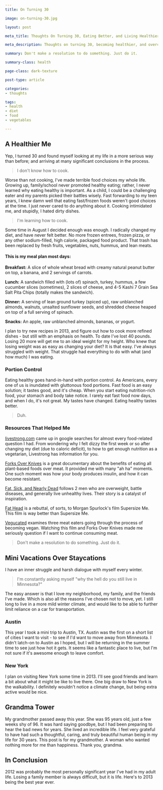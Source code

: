 ```yaml
---
title: On Turning 30

image: on-turning-30.jpg

layout: post

meta_title: Thoughts On Turning 30, Eating Better, and Living Healthier

meta_description: Thoughts on turning 30, becoming healthier, and overcoming gluttonous food portions. Also, a bit about taking mini trips instead of staycationing.

summary: Don't make a resolution to do something. Just do it.

summary-class: health

page-class: dark-texture

post-type: article

categories:
- thoughts

tags:
- health
- diet
- food
- vegetables

---
```


## A Healthier Me
Yep, I turned 30 and found myself looking at my life in a more serious way than before; and arriving at many significant conclusions in the process.

> I don't know how to cook.

Worse than not cooking, I've made terrible food choices my whole life. Growing up, family/school never promoted healthy eating; rather, I never learned why eating healthy is important. As a child, I could be a challenging eater and my parents picked their battles wisely. Fast forwarding to my teen years, I knew damn well that eating fast/frozen foods weren't good choices at the time. I just never cared to do anything about it. Cooking intimidated me, and stupidly, I hated dirty dishes.


> I'm learning how to cook.

Some time in August I decided enough was enough. I radically changed my diet, and have never felt better. No more frozen entrees, frozen pizza, or any other sodium-filled, high calorie, packaged food product. That trash has been replaced by fresh fruits, vegetables, nuts, hummus, and lean meats.

#### This is my meal plan most days:

**Breakfast:** A slice of whole wheat bread with creamy natural peanut butter on top, a banana, and 2 servings of carrots.

**Lunch:** A sandwich filled with (lots of) spinach, turkey, hummus, a few cucumber slices (sometimes), 2 slices of cheese, and 4-5 Kashi 7 Grain Sea Salt Pita Chips (totally makes the sandwich).

**Dinner:** A serving of lean ground turkey (spiced up), raw unblanched almonds, walnuts, unsalted sunflower seeds, and shredded cheese heaped on top of a full serving of spinach.

**Snacks:** An apple, raw unblanched almonds, bananas, or yogurt.

I plan to try new recipes in 2013, and figure out how to cook more refined dishes - but still with an emphasis on health. To date I've lost 40 pounds. Losing 20 more will get me to an ideal weight for my height. Who knew that losing weight was as easy as changing your diet? It is that easy. I've always struggled with weight. That struggle had everything to do with what (and how much) I was eating.

### Portion Control
Eating healthy goes hand-in-hand with portion control. As Americans, every one of us is inundated with gluttonous food portions. Fast food is an easy solution; it tastes good, and it's cheap. When you start eating nutrition-rich food, your stomach and body take notice. I rarely eat fast food now days, and when I do, it's not great. My tastes have changed. Eating healthy tastes better.

> Duh.

### Resources That Helped Me
<a href="http://www.livestrong.com/" title="Livestrong" class="icon-link">livestrong.com</a> came up in google searches for almost every food-related question I had. From wondering why I felt dizzy the first week or so after changing my diet (due to caloric deficit), to how to get enough nutrition as a vegetarian, Livestrong has information for you.

<a href="http://movies.netflix.com/WiMovie/Forks_Over_Knives/70185045?trkid=7644894" title="Forks Over Knives on Netflix" class="icon-link">Forks Over Knives</a> is a great documentary about the benefits of eating all plant-based foods over meat. It provided me with many "ah ha" moments. One such moment was how your body produces insulin, and how it can become resistant.

<a href="http://movies.netflix.com/WiMovie/Fat_Sick_Nearly_Dead/70173634?trkid=7644894" title="Fat, Sick, and Nearly Dead on Netflix" class="icon-link">Fat, Sick, and Nearly Dead</a> follows 2 men who are overweight, battle diseases, and generally live unhealthy lives. Their story is a catalyst of inspiration.

<a href="http://movies.netflix.com/WiMovie/Fat_Head/70115017?trkid=2361637" title="Fat Head on Netflix" class="icon-link">Fat Head</a> is a rebuttal, of sorts, to Morgan Spurlock's film Supersize Me. This film is way better than Supersize Me.

<a href="http://movies.netflix.com/WiMovie/Vegucated/70245084?trkid=7644894" title="Vegucated on Netflix" class="icon-link">Vegucated</a> examines three meat eaters going through the process of becoming vegan. Watching this film and Forks Over Knives made me seriously question if I want to continue consuming meat.

> Don't make a resolution to do something. Just do it.

## Mini Vacations Over Staycations
I have an inner struggle and harsh dialogue with myself every winter.

> I'm constantly asking myself "why the hell do you still live in Minnesota?"

The easy answer is that I love my neighborhood, my family, and the friends I've made. Which is also all the reasons I've chosen not to move, yet. I still long to live in a more mild winter climate, and would like to be able to further limit reliance on a car for transportation.

### Austin
This year I took a mini trip to Austin, TX. Austin was the first on a short list of cities I want to visit - to see if I'd want to move away from Minnesota. I didn't latch-on to Austin as I hoped, but I will be returning in the summer time to see just how hot it gets. It seems like a fantastic place to live, but I'm not sure if it's awesome enough to leave comfort.

### New York
I plan on visiting New York some time in 2013. I'll see good friends and learn a bit about what it might be like to live there. One big draw to New York is the walkability. I definitely wouldn't notice a climate change, but being extra active would be nice.

## Grandma Tower
My grandmother passed away this year. She was 95 years old, just a few weeks shy of 96. It was hard saying goodbye, but I had been preparing to hear the bad news for years. She lived an incredible life. I feel very grateful to have had such a thoughtful, caring, and truly beautiful human being in my life for 30 years. This post is for my grandmother. A woman who wanted nothing more for me than happiness. Thank you, grandma.

## In Conclusion
2012 was probably the most personally significant year I've had in my adult life. Losing a family member is always difficult, but it is life. Here's to 2013 being the best year ever.
